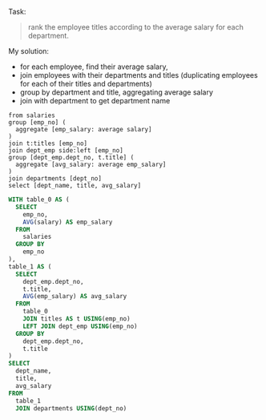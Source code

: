 Task:

> rank the employee titles according to the average salary for each department.

My solution:
- for each employee, find their average salary,
- join employees with their departments and titles (duplicating employees for each of their titles and departments)
- group by department and title, aggregating average salary
- join with department to get department name

```prql
from salaries
group [emp_no] (
  aggregate [emp_salary: average salary]
)
join t:titles [emp_no]
join dept_emp side:left [emp_no]
group [dept_emp.dept_no, t.title] (
  aggregate [avg_salary: average emp_salary]
)
join departments [dept_no]
select [dept_name, title, avg_salary]
```

```sql
WITH table_0 AS (
  SELECT
    emp_no,
    AVG(salary) AS emp_salary
  FROM
    salaries
  GROUP BY
    emp_no
),
table_1 AS (
  SELECT
    dept_emp.dept_no,
    t.title,
    AVG(emp_salary) AS avg_salary
  FROM
    table_0
    JOIN titles AS t USING(emp_no)
    LEFT JOIN dept_emp USING(emp_no)
  GROUP BY
    dept_emp.dept_no,
    t.title
)
SELECT
  dept_name,
  title,
  avg_salary
FROM
  table_1
  JOIN departments USING(dept_no)
```
